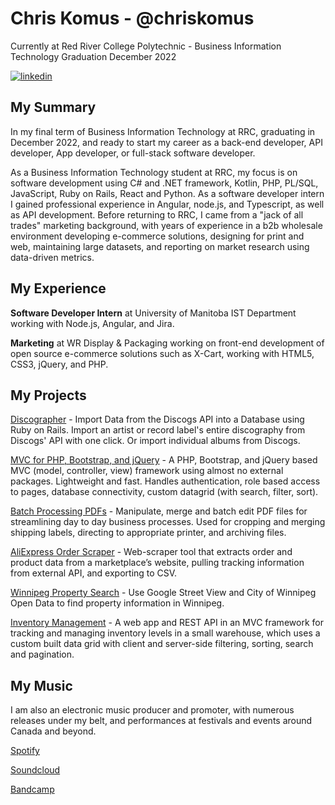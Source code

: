 # Chris Komus - @chriskomus

Currently at Red River College Polytechnic - Business Information Technology
Graduation December 2022

[![linkedin](https://img.shields.io/badge/-@chriskomus-161616?style=flat-square&labelColor=161616&logo=LinkedIn&logoColor=white&color=161616)](https://www.linkedin.com/in/chriskomus/)

## My Summary

In my final term of Business Information Technology at RRC, graduating in December 2022, and ready to start my career as a back-end developer, API developer, App developer, or full-stack software developer.

As a Business Information Technology student at RRC, my focus is on software development using C# and .NET framework, Kotlin, PHP, PL/SQL, JavaScript, Ruby on Rails, React and Python. As a software developer intern I gained professional experience in Angular, node.js, and Typescript, as well as API development. Before returning to RRC, I came from a "jack of all trades" marketing background, with years of experience in a b2b wholesale environment developing e-commerce solutions, designing for print and web, maintaining large datasets, and reporting on market research using data-driven metrics.

## My Experience

**Software Developer Intern** at University of Manitoba IST Department working with Node.js, Angular, and Jira.

**Marketing** at WR Display & Packaging working on front-end development of open source e-commerce solutions such as X-Cart, working with HTML5, CSS3, jQuery, and PHP.

## My Projects

[Discographer](https://github.com/chriskomus/discographer) - Import Data from the Discogs API into a Database using Ruby on Rails. Import an artist or record label's entire discography from Discogs' API with one click. Or import individual albums from Discogs.

[MVC for PHP, Bootstrap, and jQuery](https://github.com/chriskomus/mvc-for-php-and-jquery) - A PHP, Bootstrap, and jQuery based MVC (model, controller, view) framework using almost no external packages. Lightweight and fast. Handles authentication, role based access to pages, database connectivity, custom datagrid (with search, filter, sort).

[Batch Processing PDFs](https://github.com/chriskomus/pdf-batch-crop) - Manipulate, merge and batch edit PDF files for streamlining day to day business processes. Used for cropping and merging shipping labels, directing to appropriate printer, and archiving files.

[AliExpress Order Scraper](https://github.com/chriskomus/aliexpress-order-downloader) - Web-scraper tool that extracts order and product data from a marketplace’s website, pulling tracking information from external API, and exporting to CSV.

[Winnipeg Property Search](https://github.com/chriskomus/winnipeg-property-search) - Use Google Street View and City of Winnipeg Open Data to find property information in Winnipeg.

[Inventory Management](https://github.com/chriskomus/binpoint-inventory-management-system) - A web app and REST API in an MVC framework for tracking and managing inventory levels in a small warehouse, which uses a custom built data grid with client and server-side filtering, sorting, search and pagination.

## My Music
I am also an electronic music producer and promoter, with numerous releases under my belt, and performances at festivals and events around Canada and beyond.

[Spotify](https://open.spotify.com/artist/1EBtKrPeFAvltlgaKcq5mR)

[Soundcloud](http://soundcloud.com/chriskomus)

[Bandcamp](http://chriskomus.bandcamp.com/)

